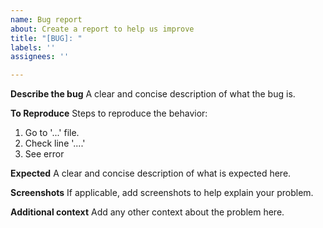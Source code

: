 ```yaml
---
name: Bug report
about: Create a report to help us improve
title: "[BUG]: "
labels: ''
assignees: ''

---
```


**Describe the bug**
A clear and concise description of what the bug is.

**To Reproduce**
Steps to reproduce the behavior:
1. Go to '...' file.
2. Check line '....'
3. See error

**Expected**
A clear and concise description of what is expected here.

**Screenshots**
If applicable, add screenshots to help explain your problem.

**Additional context**
Add any other context about the problem here.
